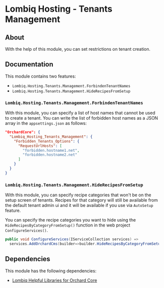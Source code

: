 # Lombiq Hosting - Tenants Management



## About

With the help of this module, you can set restrictions on tenant creation.


## Documentation

This module contains two features:
- `Lombiq.Hosting.Tenants.Management.ForbindenTenantNames`
- `Lombiq.Hosting.Tenants.Management.HideRecipesFromSetup`


### `Lombiq.Hosting.Tenants.Management.ForbindenTenantNames`

With this module, you can specify a list of host names that cannot be used to create a tenant.  You can write the list of forbidden host names as a JSON array in the `appsettings.json` as follows:

```json
"OrchardCore": {
  "Lombiq_Hosting_Tenants_Management": {
    "Forbidden_Tenants_Options": {
      "RequestUrlHosts": [
        "forbidden.hostname1.net",
        "forbidden.hostname2.net"
      ]
    }
  }  
}
```

### `Lombiq.Hosting.Tenants.Management.HideRecipesFromSetup`

With this module, you can specify recipe categories that won't be on the setup screen of tenants. Recipes for that category will still be available from the default tenant admin ui and it will be available if you use via `AutoSetup` feature.

You can specify the recipe categories you want to hide using the `HideRecipesByCategoryFromSetup()` function in the web project `ConfigureServices()`.

```csharp
public void ConfigureServices(IServiceCollection services) =>
  services.AddOrchardCms(builder=>builder.HideRecipesByCategoryFromSetup("hiddenCategory1","hiddenCategory2"))
```

## Dependencies 

This module has the following dependencies:

- [Lombiq Helpful Libraries for Orchard Core](https://github.com/Lombiq/Helpful-Libraries)
